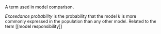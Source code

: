 A term used in model comparison.

_Exceedance probability_ is the probability that the model $k$ is more commonly expressed in the population than any other model. Related to the term [[model responsibility]]